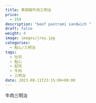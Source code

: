 ```yaml
---
title: 黑胡椒牛肉三明治
price:
  - 150
description: "beef pastrami sandwich "
draft: false
weight: 4
image: images/jrey.jpg
categories:
  - 點心/三明治
tags:
  - 吐司
  - 點心
  - 起司
  - 牛肉
  - 三明治
date: 2023-08-11T23:15:09+08:00
---
```

牛肉三明治